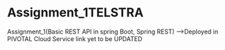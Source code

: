 # Assignment_1TELSTRA
Assignment_1(Basic REST API in spring Boot, Spring REST)
-->Deployed in PIVOTAL Cloud Service link yet to be UPDATED
